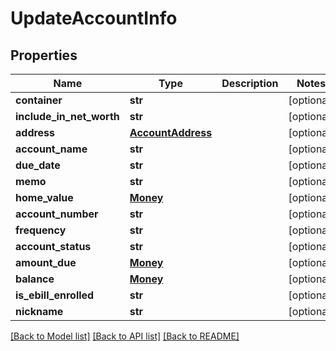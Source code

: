 # UpdateAccountInfo

## Properties
Name | Type | Description | Notes
------------ | ------------- | ------------- | -------------
**container** | **str** |  | [optional] 
**include_in_net_worth** | **str** |  | [optional] 
**address** | [**AccountAddress**](AccountAddress.md) |  | [optional] 
**account_name** | **str** |  | [optional] 
**due_date** | **str** |  | [optional] 
**memo** | **str** |  | [optional] 
**home_value** | [**Money**](Money.md) |  | [optional] 
**account_number** | **str** |  | [optional] 
**frequency** | **str** |  | [optional] 
**account_status** | **str** |  | [optional] 
**amount_due** | [**Money**](Money.md) |  | [optional] 
**balance** | [**Money**](Money.md) |  | [optional] 
**is_ebill_enrolled** | **str** |  | [optional] 
**nickname** | **str** |  | [optional] 

[[Back to Model list]](../README.md#documentation-for-models) [[Back to API list]](../README.md#documentation-for-api-endpoints) [[Back to README]](../README.md)


